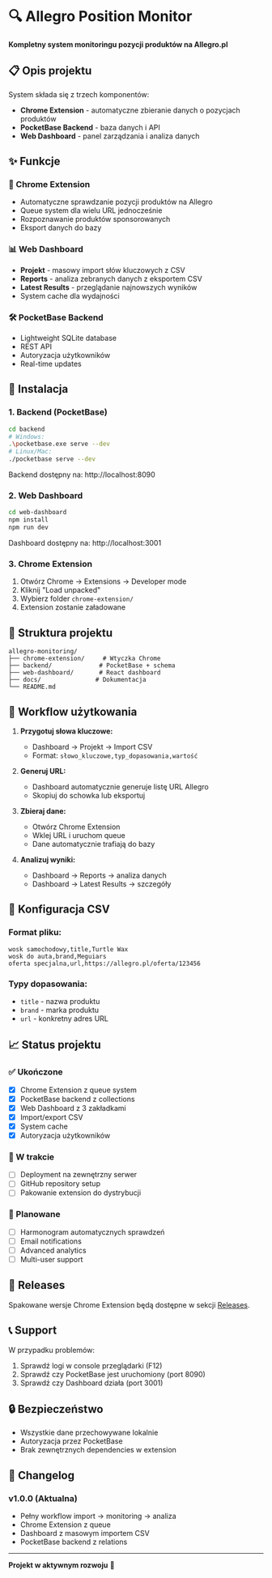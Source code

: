 # 🔍 Allegro Position Monitor

**Kompletny system monitoringu pozycji produktów na Allegro.pl**

## 📋 Opis projektu

System składa się z trzech komponentów:
- **Chrome Extension** - automatyczne zbieranie danych o pozycjach produktów
- **PocketBase Backend** - baza danych i API
- **Web Dashboard** - panel zarządzania i analiza danych

## ✨ Funkcje

### 🔌 Chrome Extension
- Automatyczne sprawdzanie pozycji produktów na Allegro
- Queue system dla wielu URL jednocześnie
- Rozpoznawanie produktów sponsorowanych
- Eksport danych do bazy

### 📊 Web Dashboard  
- **Projekt** - masowy import słów kluczowych z CSV
- **Reports** - analiza zebranych danych z eksportem CSV
- **Latest Results** - przeglądanie najnowszych wyników
- System cache dla wydajności

### 🛠️ PocketBase Backend
- Lightweight SQLite database
- REST API
- Autoryzacja użytkowników
- Real-time updates

## 🚀 Instalacja

### 1. Backend (PocketBase)

```bash
cd backend
# Windows:
.\pocketbase.exe serve --dev
# Linux/Mac:
./pocketbase serve --dev
```

Backend dostępny na: http://localhost:8090

### 2. Web Dashboard

```bash
cd web-dashboard
npm install
npm run dev
```

Dashboard dostępny na: http://localhost:3001

### 3. Chrome Extension

1. Otwórz Chrome → Extensions → Developer mode
2. Kliknij "Load unpacked"
3. Wybierz folder `chrome-extension/`
4. Extension zostanie załadowane

## 📁 Struktura projektu

```
allegro-monitoring/
├── chrome-extension/     # Wtyczka Chrome
├── backend/             # PocketBase + schema
├── web-dashboard/       # React dashboard
├── docs/               # Dokumentacja
└── README.md
```

## 🎯 Workflow użytkowania

1. **Przygotuj słowa kluczowe:**
   - Dashboard → Projekt → Import CSV
   - Format: `słowo_kluczowe,typ_dopasowania,wartość`

2. **Generuj URL:**
   - Dashboard automatycznie generuje listę URL Allegro
   - Skopiuj do schowka lub eksportuj

3. **Zbieraj dane:**
   - Otwórz Chrome Extension
   - Wklej URL i uruchom queue
   - Dane automatycznie trafiają do bazy

4. **Analizuj wyniki:**
   - Dashboard → Reports → analiza danych
   - Dashboard → Latest Results → szczegóły

## 🔧 Konfiguracja CSV

### Format pliku:
```csv
wosk samochodowy,title,Turtle Wax
wosk do auta,brand,Meguiars  
oferta specjalna,url,https://allegro.pl/oferta/123456
```

### Typy dopasowania:
- `title` - nazwa produktu
- `brand` - marka produktu  
- `url` - konkretny adres URL

## 📈 Status projektu

### ✅ Ukończone
- [x] Chrome Extension z queue system
- [x] PocketBase backend z collections
- [x] Web Dashboard z 3 zakładkami
- [x] Import/export CSV
- [x] System cache
- [x] Autoryzacja użytkowników

### 🚧 W trakcie
- [ ] Deployment na zewnętrzny serwer
- [ ] GitHub repository setup
- [ ] Pakowanie extension do dystrybucji

### 🔮 Planowane
- [ ] Harmonogram automatycznych sprawdzeń
- [ ] Email notifications
- [ ] Advanced analytics
- [ ] Multi-user support

## 🎁 Releases

Spakowane wersje Chrome Extension będą dostępne w sekcji [Releases](../../releases).

## 📞 Support

W przypadku problemów:
1. Sprawdź logi w console przeglądarki (F12)
2. Sprawdź czy PocketBase jest uruchomiony (port 8090)
3. Sprawdź czy Dashboard działa (port 3001)

## 🔒 Bezpieczeństwo

- Wszystkie dane przechowywane lokalnie
- Autoryzacja przez PocketBase
- Brak zewnętrznych dependencies w extension

## 📝 Changelog

### v1.0.0 (Aktualna)
- Pełny workflow import → monitoring → analiza
- Chrome Extension z queue
- Dashboard z masowym importem CSV
- PocketBase backend z relations

---

**Projekt w aktywnym rozwoju** 🚀 